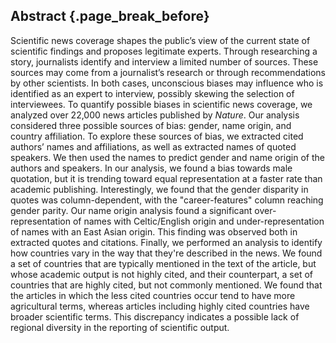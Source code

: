 ## Abstract {.page_break_before}

Scientific news coverage shapes the public’s view of the current state of scientific findings and proposes legitimate experts.
Through researching a story, journalists identify and interview a limited number of sources.
These sources may come from a journalist’s research or through recommendations by other scientists.
In both cases, unconscious biases may influence who is identified as an expert to interview, possibly skewing the selection of interviewees.
To quantify possible biases in scientific news coverage, we analyzed over 22,000 news articles published by _Nature_.
Our analysis considered three possible sources of bias: gender, name origin, and country affiliation.
To explore these sources of bias, we extracted cited authors’ names and affiliations, as well as extracted names of quoted speakers.
We then used the names to predict gender and name origin of the authors and speakers.
In our analysis, we found a bias towards male quotation, but it is trending toward equal representation at a faster rate than academic publishing.
Interestingly, we found that the gender disparity in quotes was column-dependent, with the "career-features" column reaching gender parity.
Our name origin analysis found a significant over-representation of names with Celtic/English origin and under-representation of names with an East Asian origin.
This finding was observed both in extracted quotes and citations.
Finally, we performed an analysis to identify how countries vary in the way that they're described in the news.
We found a set of countries that are typically mentioned in the text of the article, but whose academic output is not highly cited, and their counterpart, a set of countries that are highly cited, but not commonly mentioned.
We found that the articles in which the less cited countries occur tend to have more agricultural terms, whereas articles including highly cited countries have broader scientific terms.
This discrepancy indicates a possible lack of regional diversity in the reporting of scientific output.
